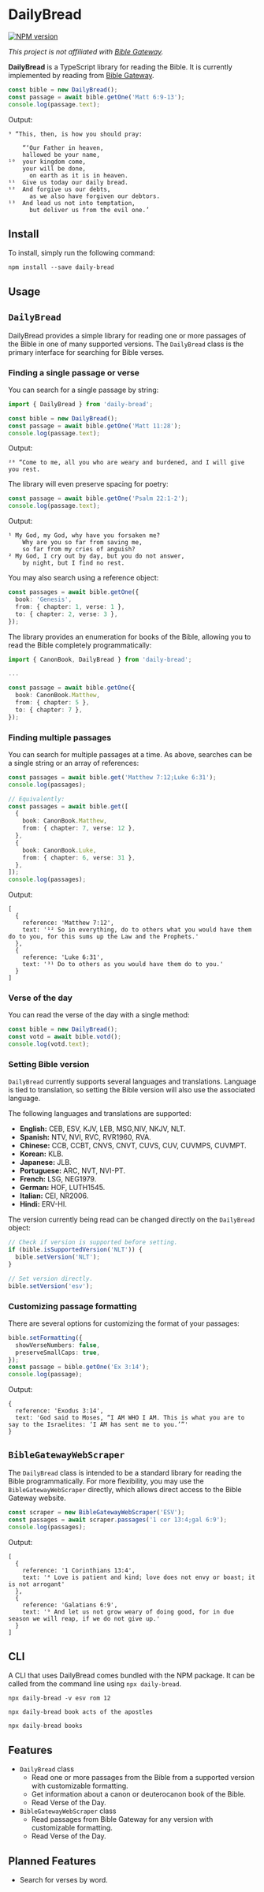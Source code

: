 # DailyBread

<a href="https://www.npmjs.com/package/daily-bread"><img src="https://img.shields.io/npm/v/daily-bread.svg?maxAge=3600" alt="NPM version" /></a>

_This project is not affiliated with [Bible Gateway](http://biblegateway.com)._

**DailyBread** is a TypeScript library for reading the Bible. It is currently implemented by reading from [Bible Gateway](http://biblegateway.com).

```ts
const bible = new DailyBread();
const passage = await bible.getOne('Matt 6:9-13');
console.log(passage.text);
```

Output:

```
⁹ “This, then, is how you should pray:

    “‘Our Father in heaven,
    hallowed be your name,
¹⁰  your kingdom come,
    your will be done,
      on earth as it is in heaven.
¹¹  Give us today our daily bread.
¹²  And forgive us our debts,
      as we also have forgiven our debtors.
¹³  And lead us not into temptation,
      but deliver us from the evil one.’
```

## Install

To install, simply run the following command:

```
npm install --save daily-bread
```

## Usage

## `DailyBread`

DailyBread provides a simple library for reading one or more passages of the Bible in one of many supported versions. The `DailyBread` class is the primary interface for searching for Bible verses.

### Finding a single passage or verse

You can search for a single passage by string:

```ts
import { DailyBread } from 'daily-bread';

const bible = new DailyBread();
const passage = await bible.getOne('Matt 11:28');
console.log(passage.text);
```

Output:

```
²⁸ “Come to me, all you who are weary and burdened, and I will give you rest.
```

The library will even preserve spacing for poetry:

```ts
const passage = await bible.getOne('Psalm 22:1-2');
console.log(passage.text);
```

Output:

```
¹ My God, my God, why have you forsaken me?
    Why are you so far from saving me,
    so far from my cries of anguish?
² My God, I cry out by day, but you do not answer,
    by night, but I find no rest.
```

You may also search using a reference object:

```ts
const passages = await bible.getOne({
  book: 'Genesis',
  from: { chapter: 1, verse: 1 },
  to: { chapter: 2, verse: 3 },
});
```

The library provides an enumeration for books of the Bible, allowing you to read the Bible completely programmatically:

```ts
import { CanonBook, DailyBread } from 'daily-bread';

...

const passage = await bible.getOne({
  book: CanonBook.Matthew,
  from: { chapter: 5 },
  to: { chapter: 7 },
});
```

### Finding multiple passages

You can search for multiple passages at a time. As above, searches can be a single string or an array of references:

```ts
const passages = await bible.get('Matthew 7:12;Luke 6:31');
console.log(passages);

// Equivalently:
const passages = await bible.get([
  {
    book: CanonBook.Matthew,
    from: { chapter: 7, verse: 12 },
  },
  {
    book: CanonBook.Luke,
    from: { chapter: 6, verse: 31 },
  },
]);
console.log(passages);
```

Output:

```
[
  {
    reference: 'Matthew 7:12',
    text: '¹² So in everything, do to others what you would have them do to you, for this sums up the Law and the Prophets.'
  },
  {
    reference: 'Luke 6:31',
    text: '³¹ Do to others as you would have them do to you.'
  }
]
```

### Verse of the day

You can read the verse of the day with a single method:

```ts
const bible = new DailyBread();
const votd = await bible.votd();
console.log(votd.text);
```

### Setting Bible version

`DailyBread` currently supports several languages and translations. Language is tied to translation, so setting the Bible version will also use the associated language.

The following languages and translations are supported:

- **English:** CEB, ESV, KJV, LEB, MSG,NIV, NKJV, NLT.
- **Spanish:** NTV, NVI, RVC, RVR1960, RVA.
- **Chinese:** CCB, CCBT, CNVS, CNVT, CUVS, CUV, CUVMPS, CUVMPT.
- **Korean:** KLB.
- **Japanese:** JLB.
- **Portuguese:** ARC, NVT, NVI-PT.
- **French:** LSG, NEG1979.
- **German:** HOF, LUTH1545.
- **Italian:** CEI, NR2006.
- **Hindi:** ERV-HI.

The version currently being read can be changed directly on the `DailyBread` object:

```ts
// Check if version is supported before setting.
if (bible.isSupportedVersion('NLT')) {
  bible.setVersion('NLT');
}

// Set version directly.
bible.setVersion('esv');
```

### Customizing passage formatting

There are several options for customizing the format of your passages:

```ts
bible.setFormatting({
  showVerseNumbers: false,
  preserveSmallCaps: true,
});
const passage = bible.getOne('Ex 3:14');
console.log(passage);
```

Output:

```
{
  reference: 'Exodus 3:14',
  text: 'God said to Moses, “I AM WHO I AM. This is what you are to say to the Israelites: ‘I AM has sent me to you.’”'
}
```

## `BibleGatewayWebScraper`

The `DailyBread` class is intended to be a standard library for reading the Bible programmatically. For more flexibility, you may use the `BibleGatewayWebScraper` directly, which allows direct access to the Bible Gateway website.

```ts
const scraper = new BibleGatewayWebScraper('ESV');
const passages = await scraper.passages('1 cor 13:4;gal 6:9');
console.log(passages);
```

Output:

```
[
  {
    reference: '1 Corinthians 13:4',
    text: '⁴ Love is patient and kind; love does not envy or boast; it is not arrogant'
  },
  {
    reference: 'Galatians 6:9',
    text: '⁹ And let us not grow weary of doing good, for in due season we will reap, if we do not give up.'
  }
]
```

## CLI

A CLI that uses DailyBread comes bundled with the NPM package. It can be called from the command line using `npx daily-bread`.

```
npx daily-bread -v esv rom 12

npx daily-bread book acts of the apostles

npx daily-bread books
```

## Features

- `DailyBread` class
  - Read one or more passages from the Bible from a supported version with customizable formatting.
  - Get information about a canon or deuterocanon book of the Bible.
  - Read Verse of the Day.
- `BibleGatewayWebScraper` class
  - Read passages from Bible Gateway for any version with customizable formatting.
  - Read Verse of the Day.

## Planned Features

- Search for verses by word.
